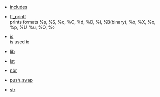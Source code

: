 * [includes](https://github.com/spajeo/push_swap/tree/master/libft/includes)  	

* [ft_printf](https://github.com/spajeo/push_swap/tree/master/libft/ft_printf)  
	prints formats %s, %S, %c, %C, %d, %D, %i, %B(binary), %b, %X, %x, %p, %U, %u, %O, %o
	
* [is](https://github.com/spajeo/push_swap/tree/master/libft/is)  	
	is used to 

* [lib](https://github.com/spajeo/push_swap/tree/master/libft/lib)  	

* [lst](https://github.com/spajeo/push_swap/tree/master/libft/lst)  	

* [nbr](https://github.com/spajeo/push_swap/tree/master/libft/nbr)  	

* [push_swap](https://github.com/spajeo/push_swap/tree/master/libft/push_swap)  	

* [str](https://github.com/spajeo/push_swap/tree/master/libft/str)  	



